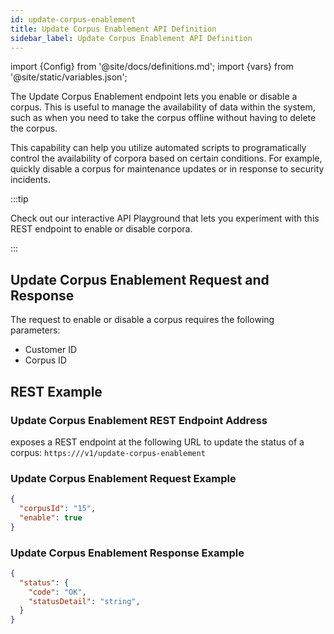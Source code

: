 ```yaml
---
id: update-corpus-enablement
title: Update Corpus Enablement API Definition
sidebar_label: Update Corpus Enablement API Definition
---
```


import {Config} from '@site/docs/definitions.md';
import {vars} from '@site/static/variables.json';


The Update Corpus Enablement endpoint lets you enable or disable a corpus. 
This is useful to manage the availability of data within the system, such as 
when you need to take the corpus offline without having to delete the corpus. 

This capability can help you utilize automated scripts to programatically 
control the availability of corpora based on certain conditions. For example, 
quickly disable a corpus for maintenance updates or in response to security 
incidents. 

:::tip

Check out our interactive API Playground that lets you experiment with this 
REST endpoint to enable or disable corpora.

:::

## Update Corpus Enablement Request and Response

The request to enable or disable a corpus requires the following parameters:

* Customer ID
* Corpus ID


## REST Example

### Update Corpus Enablement REST Endpoint Address

<Config v="names.product"/> exposes a REST endpoint at the following URL
to update the status of a corpus:
<code>https://<Config v="domains.rest.admin"/>/v1/update-corpus-enablement</code>

### Update Corpus Enablement Request Example

```json
{
  "corpusId": "15",
  "enable": true
}
```

### Update Corpus Enablement Response Example

```json
{
  "status": {
    "code": "OK",
    "statusDetail": "string",
  }
}
```